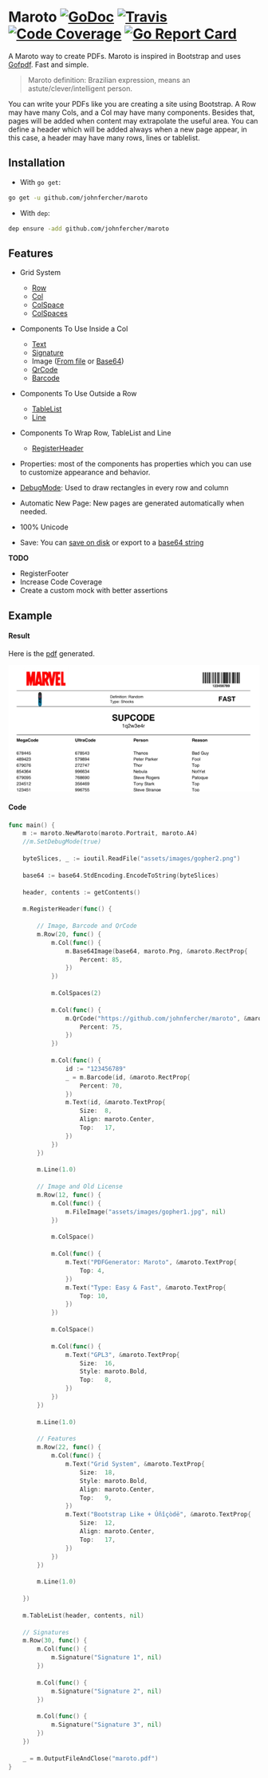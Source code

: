 # Maroto [![GoDoc](https://godoc.org/github.com/johnfercher/maroto?status.svg)](https://godoc.org/github.com/johnfercher/maroto) [![Travis](https://travis-ci.com/johnfercher/maroto.svg?branch=master)][travis] [![Code Coverage](https://img.shields.io/badge/coverage-95.5%25-brightgreen.svg)][test] [![Go Report Card](https://goreportcard.com/badge/github.com/johnfercher/maroto)](https://goreportcard.com/report/github.com/johnfercher/maroto)
A Maroto way to create PDFs. Maroto is inspired in Bootstrap and uses [Gofpdf](https://github.com/jung-kurt/gofpdf). Fast and simple.

> Maroto definition: Brazilian expression, means an astute/clever/intelligent person.

You can write your PDFs like you are creating a site using Bootstrap. A Row may have many Cols, and a Col may have many components. 
Besides that, pages will be added when content may extrapolate the useful area. You can define a header which will be added
always when a new page appear, in this case, a header may have many rows, lines or tablelist. 

## Installation

* With `go get`:

```bash
go get -u github.com/johnfercher/maroto
```

* With `dep`:

```bash
dep ensure -add github.com/johnfercher/maroto
```

## Features
* Grid System
    * [Row](https://godoc.org/github.com/johnfercher/maroto#PdfMaroto.Row)
    * [Col](https://godoc.org/github.com/johnfercher/maroto#PdfMaroto.Col)
    * [ColSpace](https://godoc.org/github.com/johnfercher/maroto#PdfMaroto.ColSpace)
    * [ColSpaces](https://godoc.org/github.com/johnfercher/maroto#PdfMaroto.ColSpaces)

* Components To Use Inside a Col
    * [Text](https://godoc.org/github.com/johnfercher/maroto#PdfMaroto.Text)
    * [Signature](https://godoc.org/github.com/johnfercher/maroto#PdfMaroto.Signature)
    * Image ([From file](https://godoc.org/github.com/johnfercher/maroto#example-PdfMaroto-FileImage) or [Base64](https://godoc.org/github.com/johnfercher/maroto#PdfMaroto.Base64Image))
    * [QrCode](https://godoc.org/github.com/johnfercher/maroto#PdfMaroto.QrCode)
    * [Barcode](https://godoc.org/github.com/johnfercher/maroto#PdfMaroto.Barcode)   
    
* Components To Use Outside a Row
    * [TableList](https://godoc.org/github.com/johnfercher/maroto#PdfMaroto.TableList)
    * [Line](https://godoc.org/github.com/johnfercher/maroto#PdfMaroto.Line)
    
* Components To Wrap Row, TableList and Line
    * [RegisterHeader](https://godoc.org/github.com/johnfercher/maroto#PdfMaroto.RegisterHeader)
    
* Properties: most of the components has properties which you can use to customize appearance and behavior.
* [DebugMode](https://godoc.org/github.com/johnfercher/maroto#PdfMaroto.SetDebugMode): Used to draw rectangles in every row and column
* Automatic New Page: New pages are generated automatically when needed.
* 100% Unicode
* Save: You can [save on disk](https://godoc.org/github.com/johnfercher/maroto#PdfMaroto.OutputFileAndClose) or export to a [base64 string](https://godoc.org/github.com/johnfercher/maroto#PdfMaroto.Output)

**TODO**
* RegisterFooter
* Increase Code Coverage
* Create a custom mock with better assertions
## Example

#### Result
Here is the [pdf](assets/pdf/maroto.pdf) generated.

![result](assets/images/result.png)

#### Code
```go
func main() {
	m := maroto.NewMaroto(maroto.Portrait, maroto.A4)
	//m.SetDebugMode(true)

	byteSlices, _ := ioutil.ReadFile("assets/images/gopher2.png")

	base64 := base64.StdEncoding.EncodeToString(byteSlices)

	header, contents := getContents()

	m.RegisterHeader(func() {

		// Image, Barcode and QrCode
		m.Row(20, func() {
			m.Col(func() {
				m.Base64Image(base64, maroto.Png, &maroto.RectProp{
					Percent: 85,
				})
			})

			m.ColSpaces(2)

			m.Col(func() {
				m.QrCode("https://github.com/johnfercher/maroto", &maroto.RectProp{
					Percent: 75,
				})
			})

			m.Col(func() {
				id := "123456789"
				_ = m.Barcode(id, &maroto.RectProp{
					Percent: 70,
				})
				m.Text(id, &maroto.TextProp{
					Size:  8,
					Align: maroto.Center,
					Top:   17,
				})
			})
		})

		m.Line(1.0)

		// Image and Old License
		m.Row(12, func() {
			m.Col(func() {
				m.FileImage("assets/images/gopher1.jpg", nil)
			})

			m.ColSpace()

			m.Col(func() {
				m.Text("PDFGenerator: Maroto", &maroto.TextProp{
					Top: 4,
				})
				m.Text("Type: Easy & Fast", &maroto.TextProp{
					Top: 10,
				})
			})

			m.ColSpace()

			m.Col(func() {
				m.Text("GPL3", &maroto.TextProp{
					Size:  16,
					Style: maroto.Bold,
					Top:   8,
				})
			})
		})

		m.Line(1.0)

		// Features
		m.Row(22, func() {
			m.Col(func() {
				m.Text("Grid System", &maroto.TextProp{
					Size:  18,
					Style: maroto.Bold,
					Align: maroto.Center,
					Top:   9,
				})
				m.Text("Bootstrap Like + Úñîçòdë", &maroto.TextProp{
					Size:  12,
					Align: maroto.Center,
					Top:   17,
				})
			})
		})

		m.Line(1.0)

	})

	m.TableList(header, contents, nil)

	// Signatures
	m.Row(30, func() {
		m.Col(func() {
			m.Signature("Signature 1", nil)
		})

		m.Col(func() {
			m.Signature("Signature 2", nil)
		})

		m.Col(func() {
			m.Signature("Signature 3", nil)
		})
	})

	_ = m.OutputFileAndClose("maroto.pdf")
}
```

[travis]: https://travis-ci.com/johnfercher/maroto
[test]: test.sh